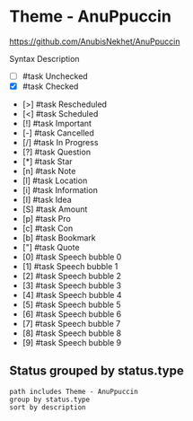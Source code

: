 # Theme - AnuPpuccin

<https://github.com/AnubisNekhet/AnuPpuccin>

Syntax Description

- [ ] #task Unchecked
- [x] #task Checked
- [>] #task Rescheduled
- [<] #task Scheduled
- [!] #task Important
- [-] #task Cancelled
- [/] #task In Progress
- [?] #task Question
- [*] #task Star
- [n] #task Note
- [l] #task Location
- [i] #task Information
- [I] #task Idea
- [S] #task Amount
- [p] #task Pro
- [c] #task Con
- [b] #task Bookmark
- ["] #task Quote
- [0] #task Speech bubble 0
- [1] #task Speech bubble 1
- [2] #task Speech bubble 2
- [3] #task Speech bubble 3
- [4] #task Speech bubble 4
- [5] #task Speech bubble 5
- [6] #task Speech bubble 6
- [7] #task Speech bubble 7
- [8] #task Speech bubble 8
- [9] #task Speech bubble 9

## Status grouped by status.type

```tasks
path includes Theme - AnuPpuccin
group by status.type
sort by description
```
